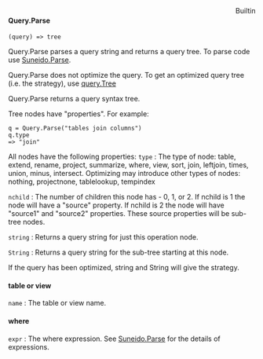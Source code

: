 <div style="float:right"><span class="builtin">Builtin</span></div>

#### Query.Parse

``` suneido
(query) => tree
```

Query.Parse parses a query string and returns a query tree. To parse code use [Suneido.Parse](<../../../Language/Reference/Suneido/Suneido.Parse.md>).

Query.Parse does not optimize the query. To get an optimized query tree (i.e. the strategy), use [query.Tree](<query.Tree.md>)

Query.Parse returns a query syntax tree. 

Tree nodes have "properties". For example:

``` suneido
q = Query.Parse("tables join columns")
q.type
=> "join"
```

All nodes have the following properties:
`type`
: The type of node: table, extend, rename, project, summarize, where, view, sort, join, leftjoin, times, union, minus, intersect. Optimizing may introduce other types of nodes: nothing, projectnone, tablelookup, tempindex

`nchild`
: The number of children this node has - 0, 1, or 2. If nchild is 1 the node will have a "source" property. If nchild is 2 the node will have "source1" and "source2" properties. These source properties will be sub-tree nodes.

`string`
: Returns a query string for just this operation node.

`String`
: Returns a query string for the sub-tree starting at this node.

If the query has been optimized, string and String will give the strategy.

#### table or view
`name`
: The table or view name.

#### where
`expr`
: The where expression. See 
[Suneido.Parse](<../../../Language/Reference/Suneido/Suneido.Parse.md>) for the details of expressions.
